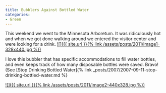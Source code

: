 ```yaml
---
title: Bubblers Against Bottled Water
categories:
- Green
---
```


This weekend we went to the Minnesota Arboretum. It was ridiculously hot and when we got done walking around we entered the visitor center and were looking for a drink.
[![]({{ site.url }}{% link /assets/posts/2011/image1-328x440.jpg %})](http://thingelstad.com/s/bubblers-against-bottled-water/image1/img)

I love this bubbler that has specific accommodations to fill water bottles, and even keeps track of how many disposable bottles were saved. Bravo! (See [Stop Drinking Bottled Water]{% link _posts/2007/2007-09-11-stop-drinking-bottled-water.md %}

[![]({{ site.url }}{% link /assets/posts/2011/image2-440x328.jpg %})](http://thingelstad.com/s/bubblers-against-bottled-water/image2/img)
